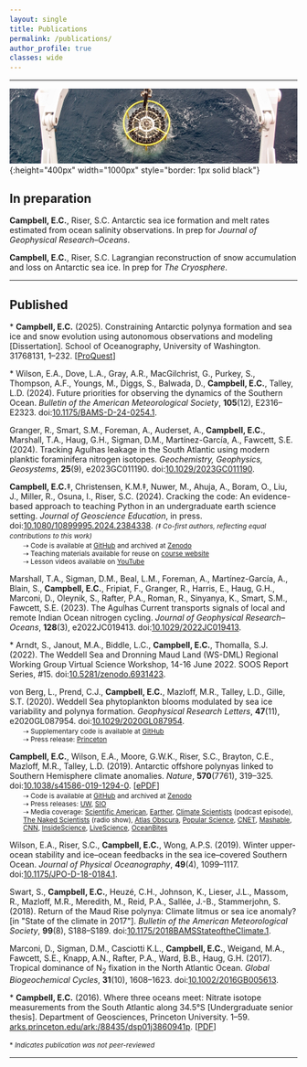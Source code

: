 ```yaml
---
layout: single
title: Publications
permalink: /publications/
author_profile: true
classes: wide
---
```


---

![Deploying a CTD](/assets/images/CTD.jpg){:height="400px" width="1000px" style="border: 1px solid black"}

<!---
## In progress

* ...

---
--->

## In preparation

**Campbell, E.C.**, Riser, S.C. Antarctic sea ice formation and melt rates estimated from ocean salinity observations. In prep for *Journal of Geophysical Research&ndash;Oceans*.

**Campbell, E.C.**, Riser, S.C. Lagrangian reconstruction of snow accumulation and loss on Antarctic sea ice. In prep for *The Cryosphere*.

---

## Published

\* **Campbell, E.C.** (2025). Constraining Antarctic polynya formation and sea ice and snow evolution using autonomous observations and modeling [Dissertation]. School of Oceanography, University of Washington. 31768131, 1&ndash;232. [[ProQuest](https://www.proquest.com/docview/3193487908/abstract/F5C6EEB19E034450PQ/1)]

\* Wilson, E.A., Dove, L.A., Gray, A.R., MacGilchrist, G., Purkey, S., Thompson, A.F., Youngs, M., Diggs, S., Balwada, D., **Campbell, E.C.**, Talley, L.D. (2024). Future priorities for observing the dynamics of the Southern Ocean. *Bulletin of the American Meteorological Society*, **105**(12), E2316&ndash;E2323. doi:[10.1175/BAMS-D-24-0254.1](https://journals.ametsoc.org/view/journals/bams/aop/BAMS-D-24-0254.1/BAMS-D-24-0254.1.xml).

Granger, R., Smart, S.M., Foreman, A., Auderset, A., **Campbell, E.C.**, Marshall, T.A., Haug, G.H., Sigman, D.M., Mart&iacute;nez-Garc&iacute;a, A., Fawcett, S.E. (2024). Tracking Agulhas leakage in the South Atlantic using modern planktic foraminifera nitrogen isotopes. *Geochemistry, Geophysics, Geosystems*, **25**(9), e2023GC011190. doi:[10.1029/2023GC011190](https://doi.org/10.1029/2023GC011190).

<li style="list-style: none; margin-bottom: 3px;"><b>Campbell, E.C.</b>‡, Christensen, K.M.‡, Nuwer, M., Ahuja, A., Boram, O., Liu, J., Miller, R., Osuna, I., Riser, S.C. (2024). Cracking the code: An evidence-based approach to teaching Python in an undergraduate earth science setting. <i>Journal of Geoscience Education</i>, in press. doi:<a href="https://doi.org/10.1080/10899995.2024.2384338">10.1080/10899995.2024.2384338</a>. <small><i>(‡ Co-first authors, reflecting equal contributions to this work)</i></small></li>
<ul style="list-style: none; margin-left:0px; margin-top:1px;">
<small>
<li style="margin-bottom: 0px;">&#8674; Code is available at <a href="https://github.com/ethan-campbell/Python_teaching_paper">GitHub</a> and archived at <a href="https://zenodo.org/records/12514966">Zenodo</a></li>
<li style="margin-bottom: 0px;">&#8674; Teaching materials available for reuse on <a href="https://ethan-campbell.github.io/OCEAN_215/calendar/">course website</a></li>
<li style="margin-bottom: 0px;">&#8674; Lesson videos available on <a href="https://www.youtube.com/@ocean215python/videos">YouTube</a></li>
</small>
</ul>


Marshall, T.A., Sigman, D.M., Beal, L.M., Foreman, A., Mart&iacute;nez-Garc&iacute;a, A., Blain, S., **Campbell, E.C.**, Fripiat, F., Granger, R., Harris, E., Haug, G.H., Marconi, D., Oleynik, S., Rafter, P.A., Roman, R., Sinyanya, K., Smart, S.M., Fawcett, S.E. (2023). The Agulhas Current transports signals of local and remote Indian Ocean nitrogen cycling. *Journal of Geophysical Research&ndash;Oceans*, **128**(3), e2022JC019413. doi:[10.1029/2022JC019413](https://agupubs.onlinelibrary.wiley.com/doi/10.1029/2022JC019413).

\* Arndt, S., Janout, M.A., Biddle, L.C., **Campbell, E.C.**, Thomalla, S.J. (2022). The Weddell Sea and Dronning Maud Land (WS-DML) Regional Working Group Virtual Science Workshop, 14-16 June 2022. SOOS Report Series, #15. doi:[10.5281/zenodo.6931423](https://doi.org/10.5281/zenodo.6931423).

<li style="list-style: none; margin-bottom: 3px;">von Berg, L., Prend, C.J., <b>Campbell, E.C.</b>, Mazloff, M.R., Talley, L.D., Gille, S.T. (2020). Weddell Sea phytoplankton blooms modulated by sea ice variability and polynya formation. <i>Geophysical Research Letters</i>, <b>47</b>(11), e2020GL087954. doi:<a href="https://onlinelibrary.wiley.com/doi/abs/10.1029/2020GL087954">10.1029/2020GL087954</a>.</li>
<ul style="list-style: none; margin-left:0px; margin-top:1px;">
<small>
<li style="margin-bottom: 0px;">&#8674; Supplementary code is available at <a href="https://github.com/ethan-campbell/Weddell_phyto_paper">GitHub</a></li>
<li style="margin-bottom: 0px;">&#8674; Press release: <a href="https://www.princeton.edu/news/2020/06/22/lauren-von-berg-class-2020-publishes-research-internship-studying-antarctic-sea-ice">Princeton</a></li>
</small>
</ul>

<li style="list-style: none; margin-bottom: 3px;"><b>Campbell, E.C.</b>, Wilson, E.A., Moore, G.W.K., Riser, S.C., Brayton, C.E., Mazloff, M.R., Talley, L.D. (2019). Antarctic offshore polynyas linked to Southern Hemisphere climate anomalies. <i>Nature</i>, <b>570</b>(7761), 319&ndash;325. doi:<a href="https://www.nature.com/articles/s41586-019-1294-0">10.1038/s41586-019-1294-0</a>. [<a href="https://rdcu.be/bGeh4">ePDF</a>]</li>
<ul style="list-style: none; margin-left:0px; margin-top:1px;">
<small>
<li style="margin-bottom: 0px;">&#8674; Code is available at <a href="https://github.com/ethan-campbell/Weddell_polynya_paper">GitHub</a> and archived at <a href="https://doi.org/10.5281/zenodo.3259013">Zenodo</a></li>
<li style="margin-bottom: 0px;">&#8674; Press releases: <a href="http://www.washington.edu/news/2019/06/10/mysterious-holes-in-antarctic-sea-ice-explained-by-years-of-robotic-data/">UW</a>, <a href="https://scripps.ucsd.edu/news/mysterious-holes-antarctic-sea-ice-explained-years-robotic-data">SIO</a></li>
<li style="margin-bottom: 0px;">&#8674; Media coverage: <a href="https://www.scientificamerican.com/article/storms-salty-water-caused-mystery-hole-in-antarctic-sea-ice/">Scientific American</a>, <a href="https://earther.gizmodo.com/seals-with-sensors-help-solve-the-mystery-of-antarctica-1835373280">Earther</a>, <a href="https://anchor.fm/climate-scientists/episodes/Ethan-Campbell-e52ogj">Climate Scientists</a> (podcast episode), <a href="https://www.thenakedscientists.com/podcasts/short/cracking-secret-antarctic-ice-holes">The Naked Scientists</a> (radio show), <a href="https://www.atlasobscura.com/articles/holes-in-antarctic-ice">Atlas Obscura</a>, <a href="https://www.popsci.com/mysterious-holes-antarctica-sea-ice-polynyas">Popular Science</a>, <a href="https://www.cnet.com/news/mystery-of-giant-antarctic-ice-holes-solved-by-robots-tricked-out-seals/">CNET</a>, <a href="https://mashable.com/article/antarctica-holes-ice-polynya-explained/">Mashable</a>, <a href="https://www.cnn.com/2019/06/11/us/elephant-seal-antarctic-ice-hole-polynya-trnd/index.html">CNN</a>, <a href="https://www.insidescience.org/news/new-study-explains-how-big-holes-form-antarctic-ice-despite-cold">InsideScience</a>, <a href="https://www.livescience.com/65693-mysterious-antarctic-ice-holes-explained.html">LiveScience</a>, <a href="https://oceanbites.org/open-ocean-polynyas-how-these-holes-in-the-ice-mysteriously-appear/">OceanBites</a></li>
</small>
</ul>

Wilson, E.A., Riser, S.C., **Campbell, E.C.**, Wong, A.P.S. (2019). Winter upper-ocean stability and ice&ndash;ocean feedbacks in the sea ice&ndash;covered Southern Ocean. *Journal of Physical Oceanography*, **49**(4), 1099&ndash;1117. doi:[10.1175/JPO-D-18-0184.1](https://journals.ametsoc.org/doi/full/10.1175/JPO-D-18-0184.1).

Swart, S., **Campbell, E.C.**, Heuz&eacute;, C.H., Johnson, K., Lieser, J.L., Massom, R., Mazloff, M.R., Meredith, M., Reid, P.A., Sall&eacute;e, J.-B., Stammerjohn, S. (2018). Return of the Maud Rise polynya: Climate litmus or sea ice anomaly? [in "State of the climate in 2017"]. *Bulletin of the American Meteorological Society*, **99**(8), S188&ndash;S189. doi:[10.1175/2018BAMSStateoftheClimate.1](https://journals.ametsoc.org/doi/abs/10.1175/2018BAMSStateoftheClimate.1).

Marconi, D., Sigman, D.M., Casciotti K.L., **Campbell, E.C.**, Weigand, M.A., Fawcett, S.E., Knapp, A.N., Rafter, P.A., Ward, B.B., Haug, G.H. (2017). Tropical dominance of N<sub>2</sub> fixation in the North Atlantic Ocean. *Global Biogeochemical Cycles*, **31**(10), 1608&ndash;1623. doi:[10.1002/2016GB005613](https://agupubs.onlinelibrary.wiley.com/doi/full/10.1002/2016GB005613).

\* **Campbell, E.C.** (2016). Where three oceans meet: Nitrate isotope measurements from the South Atlantic along 34.5&deg;S [Undergraduate senior thesis]. Department of Geosciences, Princeton University. 1&ndash;59. [arks.princeton.edu/ark:/88435/dsp01j3860941p](http://arks.princeton.edu/ark:/88435/dsp01j3860941p). [[PDF](https://drive.google.com/uc?export=download&id=1SA94K1rdcYMCHauXKcHoVx-IDUE_FkxI)]

<small>\* *Indicates publication was not peer-reviewed*</small>

---